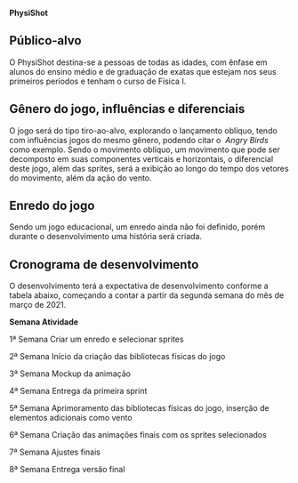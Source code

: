 **PhysiShot**

## Público-alvo

O PhysiShot destina-se a pessoas de todas as idades, com ênfase em alunos do
ensino médio e de graduação de exatas que estejam nos seus primeiros períodos e tenham
o curso de Física I.

## Gênero do jogo, influências e diferenciais

O jogo será do tipo tiro-ao-alvo, explorando o lançamento oblíquo, tendo com
influências jogos do mesmo gênero, podendo citar o ​ _Angry Birds_ ​como exemplo.
Sendo o movimento oblíquo, um movimento que pode ser decomposto em suas
componentes verticais e horizontais, o diferencial deste jogo, além das sprites, será a
exibição ao longo do tempo dos vetores do movimento, além da ação do vento.

## Enredo do jogo

Sendo um jogo educacional, um enredo ainda não foi definido, porém durante o
desenvolvimento uma história será criada.

## Cronograma de desenvolvimento

O desenvolvimento terá a expectativa de desenvolvimento conforme a tabela abaixo,
começando a contar a partir da segunda semana do mês de março de 2021.

**Semana Atividade**

1ª Semana Criar um enredo e selecionar sprites

2ª Semana Início da criação das bibliotecas físicas do jogo

3ª Semana Mockup da animação

4ª Semana Entrega da primeira sprint

5ª Semana Aprimoramento das bibliotecas físicas do jogo, inserção de elementos adicionais como vento

6ª Semana Criação das animações finais com os sprites selecionados

7ª Semana Ajustes finais

8ª Semana Entrega versão final



